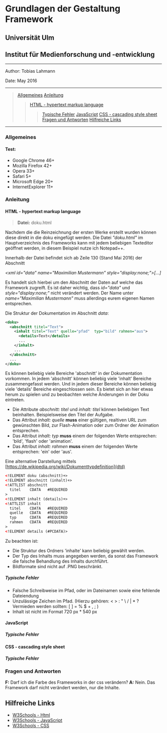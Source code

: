# Grundlagen der Gestaltung Framework

## Universität Ulm
## Institut für Medienforschung und -entwicklung

---------------
Author: Tobias Lahmann

Date: May 2016

---------------
> [Allgemeines](#allgemein)
> [Anleitung](#anleitung)
>> [HTML - hypertext markup language](#html)
>>> [Typische Fehler](#typische-fehler)
>> [JavaScript](#javascript)
>> [CSS - cascading style sheet](#css)
> [Fragen und Antworten](#fragen-und-antworten)
> [Hilfreiche Links](#hilfreiche-links)

---------------
### Allgemeines
#### Test: 
* Google Chrome 46+ 
* Mozilla Firefox 42+ 
* Opera 33+
* Safari 5+
* Microsoft Edge 20+
* InternetExplorer 11+

### Anleitung
#### HTML - hypertext markup language
> **Datei:** doku.html

Nachdem die die Reinzeichnung der ersten Werke erstellt wurden können diese direkt in die doku eingefügt werden. Die Datei *"doku.html"* im Hauptverzeichnis des Frameworks kann mit jedem beliebigen Texteditor geöffnet werden, in diesem Beispiel nutze ich Notepad++.

Innerhalb der Datei befindet sich ab Zeile 130 (Stand Mai 2016) der Abschnitt 

*\<xml id="data" name="Maximilian Mustermann" style="display:none;"\>[...]* 

Es handelt sich hierbei um den Abschnitt der Daten auf welche das Framework zugreift. Es ist daher wichtig, dass *id="data"* und *style="display:none;"* nicht verändert werden. Der Name unter *name="Maximilian Mustermann"* muss allerdings eurem eigenen Namen entsprechen.

Die Struktur der Dokumentation im Abschnitt *data*:

```xml
<doku>
  <abschnitt titel="Text">
    <inhalt titel="Text" quelle="pfad"  typ="bild" rahmen="aus">
      <details>Text</details>
      ...
    </inhalt>
    ...
  </abschnitt>
  ...
</doku>
```
Es können beliebig viele Bereiche 'abschnitt' in der Dokumentation vorkommen. In jedem 'abschnitt' können beliebig viele 'inhalt' Bereiche zusammengefasst werden. Und in jedem dieser Bereiche können beliebig viele 'details' Bereiche eingeschlossen sein. Es bietet sich an hier etwas herum zu spielen und zu beobachten welche Änderungen in der Doku eintreten. 

* Die Attribute *abschnitt: titel* und *inhalt: titel* können beliebigen Text beinhalten. Beispielsweise den Titel der Aufgabe.
* Das Attribut *inhalt: quelle* **muss** einer gültigen, realtiven URL zum gewünschten Bild, zur Flash-Animation oder zum Ordner der Animation entsprechen.
* Das Attribut *inhalt: typ* **muss** einem der folgenden Werte entsprechen: 'bild', 'flash' oder 'animation'.
* Das Attribut *inhalt: rahmen* **muss** einem der folgenden Werte entsprechen: 'ein' oder 'aus'.

Eine alternative Darstellung mittels [https://de.wikipedia.org/wiki/Dokumenttypdefinition](dtd)

```xml
<!ELEMENT doku (abschnitt)+>
<!ELEMENT abschnitt (inhalt)+>
<!ATTLIST abschnitt
  titel    CDATA   #REQUIRED
>
<!ELEMENT inhalt (details)+>
<!ATTLIST inhalt
  titel    CDATA   #REQUIRED
  quelle   CDATA   #REQUIRED
  typ      CDATA   #REQUIRED
  rahmen   CDATA   #REQUIRED
>
<!ELEMENT details (#PCDATA)>
```

Zu beachten ist:
- Die Struktur des Ordners 'inhalte' kann beliebig gewählt werden.
- Der Typ des Inhalts muss angegeben werden, da sonst das Framework die falsche Behandlung des Inhalts durchführt.
- Bildformate sind nicht auf .PNG beschränkt.

##### Typische Fehler
-	Falsche Schreibweise im Pfad, oder im Dateinamen sowie eine fehlende Dateiendung
-	Unzulässige Zeichen im Pfad. (Hierzu gehören: < > : " \ / | * ?     Vermieden werden sollten: [ ] = % $ + , ; )
-	Inhalt ist nicht im Format 720 px * 540 px

#### JavaScript 
##### Typische Fehler

#### CSS - cascading style sheet
##### Typische Fehler

### Fragen und Antworten
**F:** Darf ich die Farbe des Frameworks in der css verändern?
**A:** Nein. Das Framework darf nicht verändert werden, nur die Inhalte.

## Hilfreiche Links
* [W3Schools - Html](http://www.w3schools.com/html/)
* [W3Schools - JavaScript](http://www.w3schools.com/js/)
* [W3Schools - CSS](http://www.w3schools.com/css/)
